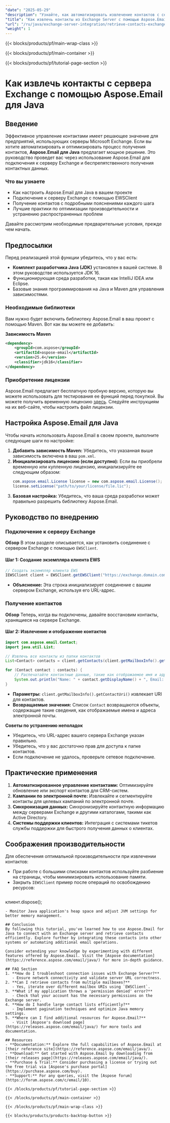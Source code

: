 ```yaml
---
"date": "2025-05-29"
"description": "Узнайте, как автоматизировать извлечение контактов с серверов Microsoft Exchange с помощью Aspose.Email для Java. Это пошаговое руководство охватывает настройку, подключение и лучшие практики."
"title": "Как извлечь контакты из Exchange Server с помощью Aspose.Email для Java&#58; Полное руководство"
"url": "/ru/java/exchange-server-integration/retrieve-contacts-exchange-server-aspose-email-java/"
"weight": 1
---
```


{{< blocks/products/pf/main-wrap-class >}}

{{< blocks/products/pf/main-container >}}

{{< blocks/products/pf/tutorial-page-section >}}
# Как извлечь контакты с сервера Exchange с помощью Aspose.Email для Java

## Введение

Эффективное управление контактами имеет решающее значение для предприятий, использующих серверы Microsoft Exchange. Если вы хотите автоматизировать и оптимизировать процесс получения контактов, **Aspose.Email для Java** предлагает мощное решение. Это руководство проведет вас через использование Aspose.Email для подключения к серверу Exchange и беспрепятственного получения контактных данных.

### Что вы узнаете
- Как настроить Aspose.Email для Java в вашем проекте
- Подключение к серверу Exchange с помощью EWSClient
- Получение контактов с подробными пояснениями каждого шага
- Лучшие практики по оптимизации производительности и устранению распространенных проблем

Давайте рассмотрим необходимые предварительные условия, прежде чем начать.

## Предпосылки
Перед реализацией этой функции убедитесь, что у вас есть:

- **Комплект разработчика Java (JDK)** установлен в вашей системе. В этом руководстве используется JDK 16.
- Функционирующая среда разработки, такая как IntelliJ IDEA или Eclipse.
- Базовые знания программирования на Java и Maven для управления зависимостями.

### Необходимые библиотеки
Вам нужно будет включить библиотеку Aspose.Email в ваш проект с помощью Maven. Вот как вы можете ее добавить:

**Зависимость Maven**
```xml
<dependency>
    <groupId>com.aspose</groupId>
    <artifactId>aspose-email</artifactId>
    <version>25.4</version>
    <classifier>jdk16</classifier>
</dependency>
```

### Приобретение лицензии
Aspose.Email предлагает бесплатную пробную версию, которую вы можете использовать для тестирования ее функций перед покупкой. Вы можете получить временную лицензию [здесь](https://purchase.aspose.com/temporary-license/). Следуйте инструкциям на их веб-сайте, чтобы настроить файл лицензии.

## Настройка Aspose.Email для Java
Чтобы начать использовать Aspose.Email в своем проекте, выполните следующие шаги по настройке:

1. **Добавить зависимость Maven:** Убедитесь, что указанная выше зависимость включена в ваш `pom.xml`.
2. **Инициализировать лицензию (если доступно):** Если вы приобрели временную или купленную лицензию, инициализируйте ее следующим образом:
   ```java
   com.aspose.email.License license = new com.aspose.email.License();
   license.setLicense("path/to/your/license/file.lic");
   ```
3. **Базовая настройка:** Убедитесь, что ваша среда разработки может правильно разрешить библиотеку Aspose.Email.

## Руководство по внедрению

### Подключение к серверу Exchange
**Обзор**
В этом разделе описывается, как установить соединение с сервером Exchange с помощью `EWSClient`.

#### Шаг 1: Создание экземпляра клиента EWS
```java
// Создать экземпляр клиента EWS
IEWSClient client = EWSClient.getEWSClient("https://exchange.domain.com/exchangeews/Exchange.asmx");
```
- **Объяснение:** Эта строка инициализирует соединение с вашим сервером Exchange, используя его URL-адрес.

### Получение контактов
**Обзор**
Теперь, когда вы подключены, давайте восстановим контакты, хранящиеся на сервере Exchange.

#### Шаг 2: Извлечение и отображение контактов
```java
import com.aspose.email.Contact;
import java.util.List;

// Извлечь все контакты из папки контактов
List<Contact> contacts = client.getContacts(client.getMailboxInfo().getContactUri());

for (Contact contact : contacts) {
    // Распечатайте контактные данные, такие как отображаемое имя и адрес электронной почты.
    System.out.println("Name: " + contact.getDisplayName() + ", Email: " + contact.getEmailAddresses().get_Item(0).getAddress());
}
```
- **Параметры:** `client.getMailboxInfo().getContactUri()` извлекает URI для контактов.
- **Возвращаемые значения:** Список `Contact` возвращаются объекты, содержащие такие сведения, как отображаемые имена и адреса электронной почты.

**Советы по устранению неполадок**
- Убедитесь, что URL-адрес вашего сервера Exchange указан правильно.
- Убедитесь, что у вас достаточно прав для доступа к папке контактов.
- Если подключение не удалось, проверьте сетевое подключение.

## Практические применения
1. **Автоматизированное управление контактами:** Оптимизируйте обновление или экспорт контактов для CRM-систем.
2. **Кампании по электронной почте:** Извлекайте и сегментируйте контакты для целевых кампаний по электронной почте.
3. **Синхронизация данных:** Синхронизируйте контактную информацию между серверами Exchange и другими каталогами, такими как Active Directory.
4. **Системы поддержки клиентов:** Интеграция с системами тикетов службы поддержки для быстрого получения данных о клиентах.

## Соображения производительности
Для обеспечения оптимальной производительности при извлечении контактов:
- При работе с большими списками контактов используйте разбиение на страницы, чтобы минимизировать использование памяти.
- Закрыть `IEWSClient` пример после операций по освобождению ресурсов:
  ```java
клиент.dispose();
```
- Monitor Java application's heap space and adjust JVM settings for better memory management.

## Conclusion
By following this tutorial, you've learned how to use Aspose.Email for Java to connect with an Exchange server and retrieve contacts efficiently. Explore further by integrating these contacts into other systems or automating additional email operations.

Consider extending your knowledge by experimenting with different features offered by Aspose.Email. Visit the [Aspose documentation](https://reference.aspose.com/email/java/) for more in-depth guidance.

## FAQ Section
1. **How do I troubleshoot connection issues with Exchange Server?**
   - Ensure network connectivity and validate server URL correctness.
2. **Can I retrieve contacts from multiple mailboxes?**
   - Yes, iterate over different mailbox URIs using `EWSClient`.
3. **What if my application throws a 'permission denied' error?**
   - Check that your account has the necessary permissions on the Exchange server.
4. **How do I handle large contact lists efficiently?**
   - Implement pagination techniques and optimize Java memory settings.
5. **Where can I find additional resources for Aspose.Email?**
   - Visit [Aspose's download page](https://releases.aspose.com/email/java/) for more tools and documentation.

## Resources
- **Documentation:** Explore the full capabilities of Aspose.Email at [their reference site](https://reference.aspose.com/email/java/).
- **Download:** Get started with Aspose.Email by downloading from [their releases page](https://releases.aspose.com/email/java/).
- **Purchase & Trial:** Consider purchasing a license or trying out the free trial via [Aspose's purchase portal](https://purchase.aspose.com/buy).
- **Support:** For any queries, visit the [Aspose forum](https://forum.aspose.com/c/email/10).

{{< /blocks/products/pf/tutorial-page-section >}}

{{< /blocks/products/pf/main-container >}}

{{< /blocks/products/pf/main-wrap-class >}}

{{< blocks/products/products-backtop-button >}}